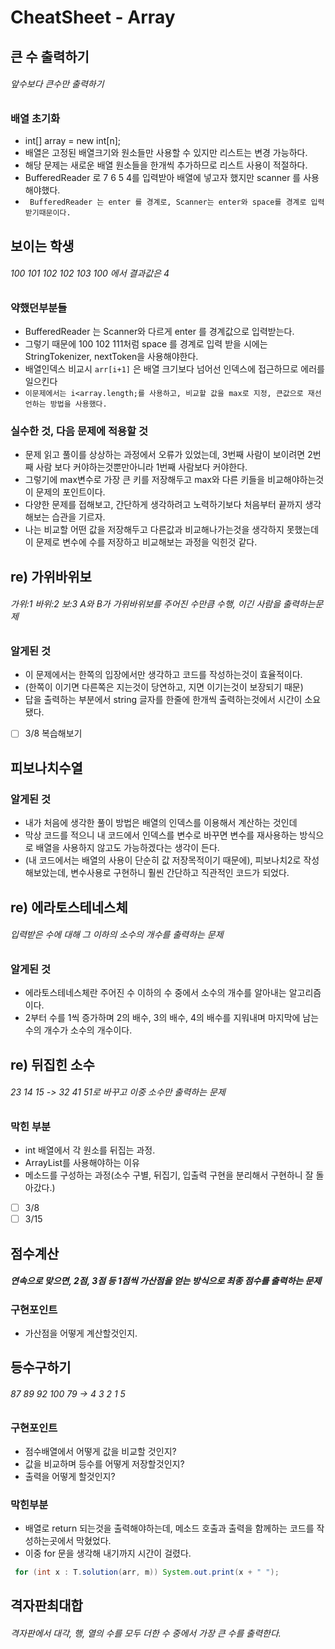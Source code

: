 # CheatSheet - Array

## 큰 수 출력하기
###### 앞수보다 큰수만 출력하기

### 배열 초기화
- int[] array = new int[n];
- 배열은 고정된 배열크기와 원소들만 사용할 수 있지만 리스트는 변경 가능하다.
- 해당 문제는 새로운 배열 원소들을 한개씩 추가하므로 리스트 사용이 적절하다.
- BufferedReader 로 7 6 5 4를 입력받아 배열에 넣고자 했지만 scanner 를 사용해야했다.
- ``` BufferedReader 는 enter 를 경계로, Scanner는 enter와 space를 경계로 입력 받기때문이다.```

## 보이는 학생
###### 100 101 102 102 103 100 에서 결과값은 4
### 약했던부분들
- BufferedReader 는 Scanner와 다르게 enter 를 경계값으로 입력받는다.
- 그렇기 때문에 100 102 111처럼 space 를 경계로 입력 받을 시에는 StringTokenizer, nextToken을 사용해야한다.
- 배열인덱스 비교시 ```arr[i+1]``` 은 배열 크기보다 넘어선 인덱스에 접근하므로 에러를 일으킨다
- ```이문제에서는 i<array.length;를 사용하고, 비교할 값을 max로 지정, 큰값으로 재선언하는 방법을 사용했다.```

### 실수한 것, 다음 문제에 적용할 것
- 문제 읽고 풀이를 상상하는 과정에서 오류가 있었는데, 3번째 사람이 보이려면 2번째 사람 보다 커야하는것뿐만아니라 1번째 사람보다 커야한다.
- 그렇기에 max변수로 가장 큰 키를 저장해두고 max와 다른 키들을 비교해야하는것이 문제의 포인트이다.
- 다양한 문제를 접해보고, 간단하게 생각하려고 노력하기보다 처음부터 끝까지 생각해보는 습관을 기르자. 
- 나는 비교할 어떤 값을 저장해두고 다른값과 비교해나가는것을 생각하지 못했는데 이 문제로 변수에 수를 저장하고 비교해보는 과정을 익힌것 같다.

## re) 가위바위보
###### 가위:1 바위:2 보:3 A와 B가 가위바위보를 주어진 수만큼 수행, 이긴 사람을 출력하는문제
### 알게된 것
- 이 문제에서는 한쪽의 입장에서만 생각하고 코드를 작성하는것이 효율적이다.
- (한쪽이 이기면 다른쪽은 지는것이 당연하고, 지면 이기는것이 보장되기 때문)
- 답을 출력하는 부분에서 string 글자를 한줄에 한개씩 출력하는것에서 시간이 소요됐다.
- [ ] 3/8 복습해보기

## 피보나치수열
### 알게된 것
- 내가 처음에 생각한 풀이 방법은 배열의 인덱스를 이용해서 계산하는 것인데
- 막상 코드를 적으니 내 코드에서 인덱스를 변수로 바꾸면 변수를 재사용하는 방식으로 배열을 사용하지 않고도 가능하겠다는 생각이 든다.
- (내 코드에서는 배열의 사용이 단순히 값 저장목적이기 때문에), 피보나치2로 작성해보았는데, 변수사용로 구현하니 훨씬 간단하고 직관적인 코드가 되었다.

## re) 에라토스테네스체
###### 입력받은 수에 대해 그 이하의 소수의 개수를 출력하는 문제
### 알게된 것
- 에라토스테네스체란 주어진 수 이하의 수 중에서 소수의 개수를 알아내는 알고리즘이다.
- 2부터 수를 1씩 증가하며 2의 배수, 3의 배수, 4의 배수를 지워내며 마지막에 남는 수의 개수가 소수의 개수이다.

## re) 뒤집힌 소수
###### 23 14 15 -> 32 41 51로 바꾸고 이중 소수만 출력하는 문제
### 막힌 부분
- int 배열에서 각 원소를 뒤집는 과정.
- ArrayList를 사용해야하는 이유
- 메소드를 구성하는 과정(소수 구별, 뒤집기, 입출력 구현을 분리해서 구현하니 잘 돌아갔다.)
- [ ] 3/8
- [ ] 3/15

## 점수계산
##### 연속으로 맞으면, 2점, 3점 등 1점씩 가산점을 얻는 방식으로 최종 점수를 출력하는 문제
### 구현포인트
- 가산점을 어떻게 계산할것인지.

## 등수구하기
###### 87 89 92 100 79 -> 4 3 2 1 5
### 구현포인트
- 점수배열에서 어떻게 값을 비교할 것인지?
- 값을 비교하며 등수를 어떻게 저장할것인지?
- 출력을 어떻게 할것인지?

### 막힌부분
- 배열로 return 되는것을 출력해야하는데, 메소드 호출과 출력을 함께하는 코드를 작성하는곳에서 막혔었다.
- 이중 for 문을 생각해 내기까지 시간이 걸렸다.
```java
 for (int x : T.solution(arr, m)) System.out.print(x + " ");
```

## 격자판최대합
###### 격자판에서 대각, 행, 열의 수를 모두 더한 수 중에서 가장 큰 수를 출력한다.
